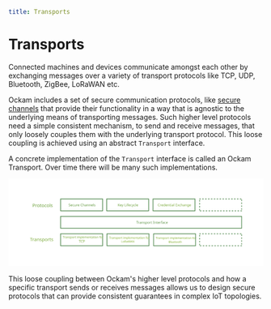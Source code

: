 ```yaml
title: Transports
```

# Transports

Connected machines and devices communicate amongst each other by exchanging
messages over a variety of transport protocols like TCP, UDP, Bluetooth,
ZigBee, LoRaWAN etc.

Ockam includes a set of secure communication protocols, like
[secure channels](./secure_channels.md) that provide their functionality in a
way that is agnostic to the underlying means of transporting messages.
Such higher level protocols need a simple consistent mechanism, to send
and receive messages, that only loosely couples them with the underlying
transport protocol. This loose coupling is achieved using an abstract
`Transport` interface.

A concrete implementation of the `Transport` interface is called an Ockam
Transport. Over time there will be many such implementations.

![Transports](./assets/transports/transports.svg)

This loose coupling between Ockam's higher level protocols and how a specific
transport sends or receives messages allows us to design secure protocols
that can provide consistent guarantees in complex IoT topologies.
